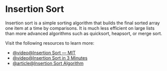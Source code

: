 # Insertion Sort

Insertion sort is a simple sorting algorithm that builds the final sorted array one item at a time by comparisons. It is much less efficient on large lists than more advanced algorithms such as quicksort, heapsort, or merge sort.

Visit the following resources to learn more:

- [@video@Insertion Sort — MIT](https://www.youtube.com/watch?v=Kg4bqzAqRBM&list=PLUl4u3cNGP61Oq3tWYp6V_F-5jb5L2iHb&index=4)
- [@video@Insertion Sort in 3 Minutes](https://www.youtube.com/watch?v=JU767SDMDvA)
- [@article@Insertion Sort Algorithm](https://www.programiz.com/dsa/insertion-sort)
